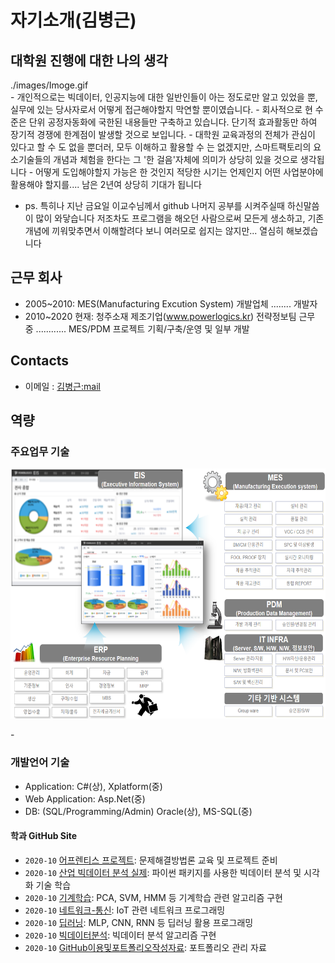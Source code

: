 # 자기소개(김병근)
 ## 대학원 진행에 대한 나의 생각 
  
<div class=pull-left>
./images/Imoge.gif
</div>  
  - 개인적으로는 빅데이터, 인공지능에 대한 일반인들이 아는 정도로만 알고 있었을 뿐,
    실무에 있는 당사자로서 어떻게 접근해야할지 막연할 뿐이였습니다.
  - 회사적으로 현 수준은 단위 공정자동화에 국한된 내용들만 구축하고 있습니다.
    단기적 효과활동만 하여 장기적 경쟁에 한계점이 발생할 것으로 보입니다.
  - 대학원 교육과정의 전체가 관심이 있다고 할 수 도 없을 뿐더러, 모두 이해하고 활용할 수 는 없겠지만, 
    스마트팩토리의 요소기술들의 개념과 체험을 한다는 그 '한 걸음'자체에 의미가 상당히 있을 것으로 생각됩니다
  - 어떻게 도입해야할지 가능은 한 것인지 적당한 시기는 언제인지 어떤 사업분야에 활용해야 할지를.... 남은 2년여 상당히 기대가 됩니다 
  
  - ps. 특히나 지난 금요일 이교수님께서 github 나머지 공부를 시켜주실때 하신말씀이 많이 와닿습니다
    저조차도 프로그램을 해오던 사람으로써 모든게 생소하고, 기존 개념에 끼워맞추면서 이해할려다 보니 여러모로 쉽지는 않지만... 열심히 해보겠습니다
  
 ## 근무 회사
   - 2005~2010: MES(Manufacturing Excution System) 개발업체 ........ 개발자
   - 2010~2020 현재: 청주소재 제조기업(www.powerlogics.kr) 전략정보팀 근무 중 ............ MES/PDM 프로젝트 기획/구축/운영 및 일부 개발      

 ## Contacts
- 이메일 : [김병근:mail](mailto:bkkim@cbnu.ac.kr)
 
 ## 역량
 ### 주요업무 기술
<p align="left" margin=100>  
<img src="./images/Main_System.png"  width="600" height="400">
</p>
  - 
</br>

 ### 개발언어 기술
  - Application: C#(상), Xplatform(중)
  - Web Application: Asp.Net(중)
  - DB: (SQL/Programming/Admin) Oracle(상), MS-SQL(중)

#### 학과 GitHub Site
- `2020-10` [어프렌티스 프로젝트](https://github.com/ByeongKeun/industrial-AI/tree/master/projects/어프렌티스-프로젝트): 문제해결방법론 교육 및 프로젝트 준비
- `2020-10` [산업 빅데이터 분석 실제](https://github.com/ByeongKeun/industrial-AI/tree/master/projects/산업-빅데이터분석-실제): 파이썬 패키지를 사용한 빅데이터 분석 및 시각화 기술 학습
- `2020-10` [기계학습](https://github.com/ByeongKeun/industrial-AI/tree/master/programming/기계학습): PCA, SVM, HMM 등 기계학습 관련 알고리즘 구현
- `2020-10` [네트워크-통신](https://github.com/ByeongKeun/industrial-AI/tree/master/programming/네트워크-통신): IoT 관련 네트워크 프로그래밍
- `2020-10` [딥러닝](https://github.com/ByeongKeun/industrial-AI/tree/master/programming/딥러닝): MLP, CNN, RNN 등 딥러닝 활용 프로그래밍
- `2020-10` [빅데이터분석](https://github.com/ByeongKeun/industrial-AI/tree/master/programming/빅데이터분석): 빅데이터 분석 알고리즘 구현
- `2020-10` [GitHub이용및포트폴리오작성자료](https://github.com/Bessesian/industrial-AI/tree/master/Education): 포트폴리오 관리 자료
